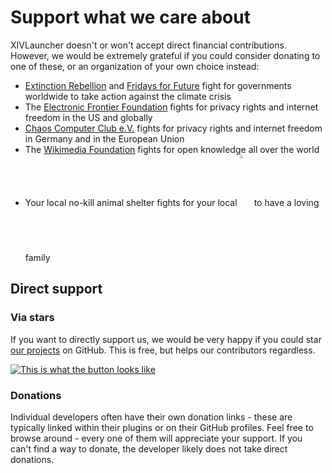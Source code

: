 # Support what we care about

XIVLauncher doesn't or won't accept direct financial contributions. However, we would be extremely grateful if you could consider donating to one of these, or an organization of your own choice instead:

- [Extinction Rebellion](https://rebellion.global/) and [Fridays for Future](https://fridaysforfuture.org/) fight for governments worldwide to take action against the climate crisis
- The [Electronic Frontier Foundation](https://www.eff.org/) fights for privacy rights and internet freedom in the US and globally
- [Chaos Computer Club e.V.](https://www.ccc.de/en/) fights for privacy rights and internet freedom in Germany and in the European Union
- The [Wikimedia Foundation](https://wikimediafoundation.org/) fights for open knowledge all over the world
- Your local no-kill animal shelter fights for your local <img style="display: inline; vertical-align: middle; width: 4%;" src="https://cdn.discordapp.com/emojis/833812234969940048.png?size=128"> to have a loving family

## Direct support

### Via stars

If you want to directly support us, we would be very happy if you could star [our projects](https://github.com/goatcorp/) on GitHub. This is free, but helps our contributors regardless.

[![This is what the button looks like](https://user-images.githubusercontent.com/16760685/145173596-b3d9ca08-fcdc-4282-ad62-a67243a711f6.png)](https://github.com/goatcorp/FFXIVQuickLauncher)

### Donations

Individual developers often have their own donation links - these are typically linked within their plugins or on their GitHub profiles. Feel free to browse around - every one of them will appreciate your support. If you can't find a way to donate, the developer likely does not take direct donations.
